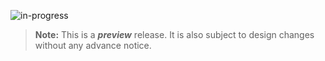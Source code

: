 ![in-progress](https://img.shields.io/badge/status-in--progress-yellow)

> **Note:** This is a ***preview*** release. It is also subject to design changes without any advance notice.